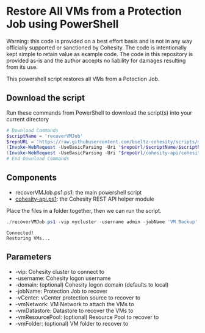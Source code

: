 # Restore All VMs from a Protection Job using PowerShell

Warning: this code is provided on a best effort basis and is not in any way officially supported or sanctioned by Cohesity. The code is intentionally kept simple to retain value as example code. The code in this repository is provided as-is and the author accepts no liability for damages resulting from its use.

This powershell script restores all VMs from a Potection Job.

## Download the script

Run these commands from PowerShell to download the script(s) into your current directory

```powershell
# Download Commands
$scriptName = 'recoverVMJob'
$repoURL = 'https://raw.githubusercontent.com/bseltz-cohesity/scripts/master/powershell'
(Invoke-WebRequest -UseBasicParsing -Uri "$repoUrl/$scriptName/$scriptName.ps1").content | Out-File "$scriptName.ps1"; (Get-Content "$scriptName.ps1") | Set-Content "$scriptName.ps1"
(Invoke-WebRequest -UseBasicParsing -Uri "$repoUrl/cohesity-api/cohesity-api.ps1").content | Out-File cohesity-api.ps1; (Get-Content cohesity-api.ps1) | Set-Content cohesity-api.ps1
# End Download Commands
```

## Components

* recoverVMJob.ps1.ps1: the main powershell script
* [cohesity-api.ps1](https://raw.githubusercontent.com/bseltz-cohesity/scripts/master/powershell/cohesity-api/cohesity-api.ps1): the Cohesity REST API helper module

Place the files in a folder together, then we can run the script.

```powershell
./recoverVMJob.ps1 -vip mycluster -username admin -jobName 'VM Backup' -vCenter vCenter1.mydomain.net -vmNetwork 'VM Network' -vmDatastore datastore1 -vmResourcePool pool1 -vmFolder myfolder
```

```text
Connected!
Restoring VMs...
```

## Parameters

* -vip: Cohesity cluster to connect to
* -username: Cohesity logon username
* -domain: (optional) Cohesity logon domain (defaults to local)
* -jobName: Protection Job to recover
* -vCenter: vCenter protection source to recover to
* -vmNetwork: VM Network to attach the VMs to
* -vmDatastore: Datastore to recover the VMs to
* -vmResourcePool: (optional) Resource Pool to recover to
* -vmFolder: (optional) VM folder to recover to
